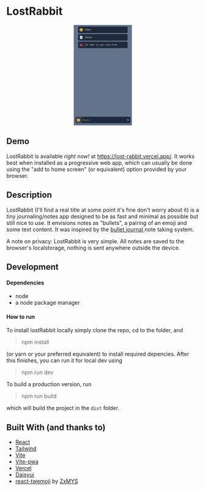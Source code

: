 <h1>LostRabbit</h1>

<p align="center">
<img src="repo/lostRabbitHeader.jpeg" width="30%" align="center">
</p>

## Demo

LostRabbit is available _right now!_ at https://lost-rabbit.vercel.app/. It
works best when installed as a progressive web app, which can usually be done
using the "add to home screen" (or equivalent) option provided by your browser.

## Description

LostRabbit (I'll find a real title at some point it's fine don't worry about it)
is a tiny journaling/notes app designed to be as fast and minimal as possible
but still nice to use. It envisions notes as "bullets", a pairing of an emoji
and some text content. It was inspired by the
<a href="https://bulletjournal.com/">bullet journal </a> note taking system.

A note on privacy: LostRabbit is very simple. All notes are saved to the
browser's localstorage, nothing is sent anywhere outside the device.

## Development

#### Dependencies

- node
- a node package manager

#### How to run

To install lostRabbit locally simply clone the repo, cd to the folder, and

> npm install

(or yarn or your preferred equivalent) to install required depencies. After this finishes, you can run it for local dev
using

> npm run dev

To build a production version, run

> npm run build

which will build the project in the `dist` folder.

## Built With (and thanks to)

- [React](https://react.dev)
- [Tailwind](https://tailwindcss.com)
- [Vite](https://vitejs.dev)
- [Vite-pwa](https://vite-pwa-org.netlify.app/)
- [Vercel](https://vercel.com)
- [Daisyui](https://daisyui.com)
- [react-twemoji](https://github.com/ZxMYS/react-twemoji) by [ZxMYS](https://github.com/ZxMYS)
